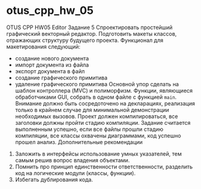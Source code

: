 # otus_cpp_hw_05
OTUS CPP HW05 Editor
Задание 5
Спроектировать простейший графический векторный редактор. Подготовить макеты классов,
отражающих структуру будущего проекта.
Функционал для макетирования следующий:
- создание нового документа
- импорт документа из файла
- экспорт документа в файл
- создание графического примитива
- удаление графического примитива
  Основной упор сделать на шаблон контроллера (MVC) и полиморфизм. Функции, являющиеся
  обработчиками GUI, собрать в одном файле с функцией `main`.
  Внимание должно быть сосредоточено на декларациях, реализация только в крайнем случае для
  минимальной демонстрации необходимых вызовов. Проект должен компилироваться, все
  заголовки должны пройти стадию компиляции.
  Задание считается выполненным успешно, если все файлы прошли стадию компиляции, все классы
  охвачены диаграммами, код успешно прошел анализ.
  Дополнительные рекомендации
1. Заложить в интерфейсы использование умных указателей, тем самым решив вопрос
   владения объектами.
2. Помнить про принцип единственности ответственности, разделить код на логические
   модули (классы, функции).
3. Избегать дублирования кода.
